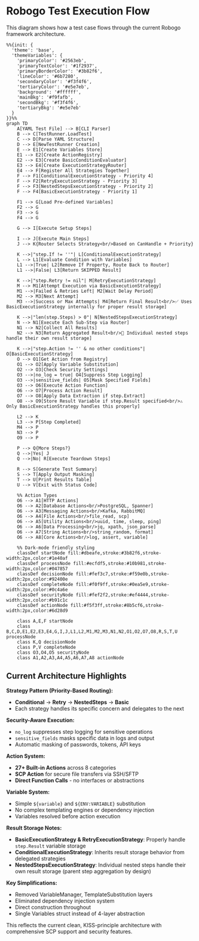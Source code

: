 # Robogo Test Execution Flow

This diagram shows how a test case flows through the current Robogo framework architecture.

```mermaid
%%{init: {
  'theme': 'base',
  'themeVariables': {
    'primaryColor': '#2563eb',
    'primaryTextColor': '#1f2937',
    'primaryBorderColor': '#3b82f6',
    'lineColor': '#6b7280',
    'secondaryColor': '#f3f4f6',
    'tertiaryColor': '#e5e7eb',
    'background': '#ffffff',
    'mainBkg': '#f9fafb',
    'secondBkg': '#f3f4f6',
    'tertiaryBkg': '#e5e7eb'
  }
}}%%
graph TD
    A[YAML Test File] --> B[CLI Parser]
    B --> C[TestRunner.LoadTest]
    C --> D[Parse YAML Structure]
    D --> E[NewTestRunner Creation]
    E --> E1[Create Variables Store]
    E1 --> E2[Create ActionRegistry]
    E2 --> E3[Create BasicConditionEvaluator]
    E3 --> E4[Create ExecutionStrategyRouter]
    E4 --> F[Register All Strategies Together]
    F --> F1[ConditionalExecutionStrategy - Priority 4]
    F --> F2[RetryExecutionStrategy - Priority 3] 
    F --> F3[NestedStepsExecutionStrategy - Priority 2]
    F --> F4[BasicExecutionStrategy - Priority 1]
    
    F1 --> G[Load Pre-defined Variables]
    F2 --> G
    F3 --> G
    F4 --> G
    
    G --> I[Execute Setup Steps]
    
    I --> J[Execute Main Steps]
    J --> K{Router Selects Strategy<br/>Based on CanHandle + Priority}
    
    K -->|"step.If != ''"| L[ConditionalExecutionStrategy]
    L --> L1[Evaluate Condition with Variables]
    L1 -->|True| L2[Remove If Property, Route Back to Router]
    L1 -->|False| L3[Return SKIPPED Result]
    
    K -->|"step.Retry != nil"| M[RetryExecutionStrategy]
    M --> M1[Attempt Execution via BasicExecutionStrategy]
    M1 -->|Failed & Retries Left| M2[Wait Delay Period]
    M2 --> M3[Next Attempt]
    M3 -->|Success or Max Attempts| M4[Return Final Result<br/>✅ Uses BasicExecutionStrategy internally for proper result storage]
    
    K -->|"len(step.Steps) > 0"| N[NestedStepsExecutionStrategy]
    N --> N1[Execute Each Sub-Step via Router]
    N1 --> N2[Collect All Results]
    N2 --> N3[Return Aggregated Result<br/>📝 Individual nested steps handle their own result storage]
    
    K -->|"step.Action != '' & no other conditions"| O[BasicExecutionStrategy]
    O --> O1[Get Action from Registry]
    O1 --> O2[Apply Variable Substitution]
    O2 --> O3[Check Security Settings]
    O3 -->|no_log = true| O4[Suppress Step Logging]
    O3 -->|sensitive_fields| O5[Mask Specified Fields]
    O3 --> O6[Execute Action Function]
    O6 --> O7[Process Action Result]
    O7 --> O8[Apply Data Extraction if step.Extract]
    O8 --> O9[Store Result Variable if step.Result specified<br/>⚠️ Only BasicExecutionStrategy handles this properly]
    
    L2 --> K
    L3 --> P[Step Completed]
    M4 --> P
    N3 --> P
    O9 --> P
    
    P --> Q{More Steps?}
    Q -->|Yes| J
    Q -->|No| R[Execute Teardown Steps]
    
    R --> S[Generate Test Summary]
    S --> T[Apply Output Masking]
    T --> U[Print Results Table]
    U --> V[Exit with Status Code]

    %% Action Types
    O6 --> A1[HTTP Actions]
    O6 --> A2[Database Actions<br/>PostgreSQL, Spanner]
    O6 --> A3[Messaging Actions<br/>Kafka, RabbitMQ]
    O6 --> A4[File Actions<br/>file_read, scp]
    O6 --> A5[Utility Actions<br/>uuid, time, sleep, ping]
    O6 --> A6[Data Processing<br/>jq, xpath, json_parse]
    O6 --> A7[String Actions<br/>string_random, format]
    O6 --> A8[Core Actions<br/>log, assert, variable]

    %% Dark-mode friendly styling
    classDef startNode fill:#dbeafe,stroke:#3b82f6,stroke-width:2px,color:#1e40af
    classDef processNode fill:#ecfdf5,stroke:#10b981,stroke-width:2px,color:#047857
    classDef decisionNode fill:#fef3c7,stroke:#f59e0b,stroke-width:2px,color:#92400e
    classDef completeNode fill:#f0f9ff,stroke:#0ea5e9,stroke-width:2px,color:#0c4a6e
    classDef securityNode fill:#fef2f2,stroke:#ef4444,stroke-width:2px,color:#b91c1c
    classDef actionNode fill:#f5f3ff,stroke:#8b5cf6,stroke-width:2px,color:#6d28d9

    class A,E,F startNode
    class B,C,D,E1,E2,E3,E4,G,I,J,L1,L2,M1,M2,M3,N1,N2,O1,O2,O7,O8,R,S,T,U processNode
    class K,Q decisionNode
    class P,V completeNode
    class O3,O4,O5 securityNode
    class A1,A2,A3,A4,A5,A6,A7,A8 actionNode
```

## Current Architecture Highlights

**Strategy Pattern (Priority-Based Routing):**
- **Conditional** → **Retry** → **NestedSteps** → **Basic**
- Each strategy handles its specific concern and delegates to the next

**Security-Aware Execution:**
- `no_log` suppresses step logging for sensitive operations
- `sensitive_fields` masks specific data in logs and output
- Automatic masking of passwords, tokens, API keys

**Action System:**
- **27+ Built-in Actions** across 8 categories
- **SCP Action** for secure file transfers via SSH/SFTP
- **Direct Function Calls** - no interfaces or abstractions

**Variable System:**
- Simple `${variable}` and `${ENV:VARIABLE}` substitution  
- No complex templating engines or dependency injection
- Variables resolved before action execution

**Result Storage Notes:**
- **BasicExecutionStrategy & RetryExecutionStrategy**: Properly handle `step.Result` variable storage
- **ConditionalExecutionStrategy**: Inherits result storage behavior from delegated strategies  
- **NestedStepsExecutionStrategy**: Individual nested steps handle their own result storage (parent step aggregation by design)

**Key Simplifications:**
- Removed VariableManager, TemplateSubstitution layers
- Eliminated dependency injection system
- Direct construction throughout
- Single Variables struct instead of 4-layer abstraction

This reflects the current clean, KISS-principle architecture with comprehensive SCP support and security features.